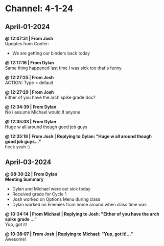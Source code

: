 # Channel: 4-1-24  
## April-01-2024  
**@ 12:07:31 | From Josh**  
Updates from Confer:  
- We are getting our binders back today  
  
**@ 12:17:16 | From Dylan**  
Same thing happened last time I was sick too that's funny  
  
**@ 12:27:25 | From Josh**  
ACTION: Type = default  
  
**@ 12:27:29 | From Josh**  
Either of you have the arch spike grade doc?  
  
**@ 12:34:39 | From Dylan**  
No i assume Michael would if anyone  
  
**@ 12:35:03 | From Dylan**  
Huge w all around though good job guys  
  
**@ 12:35:18 | From Josh | Replying to Dylan: "Huge w all around though good job guys..."**  
heck yeah :)  
  
## April-03-2024  
**@ 08:30:22 | From Dylan**  
**Meeting Summary**  
* Dylan and Michael were out sick today  
* Received grade for Cycle 1  
* Josh worked on Options Menu during class  
* Dylan worked on Enemies from home around when class time was  
  
**@ 10:34:14 | From Michael | Replying to Josh: "Either of you have the arch spike grade ..."**  
Yup, got it!  
  
**@ 10:38:07 | From Josh | Replying to Michael: "Yup, got it!..."**  
Awesome!  
  
